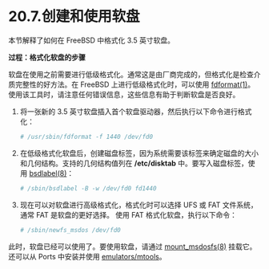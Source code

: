 # 20.7.创建和使用软盘

本节解释了如何在 FreeBSD 中格式化 3.5 英寸软盘。

**过程：格式化软盘的步骤**

软盘在使用之前需要进行低级格式化。通常这是由厂商完成的，但格式化是检查介质完整性的好方法。在 FreeBSD 上进行低级格式化时，可以使用 [fdformat(1)](https://man.freebsd.org/cgi/man.cgi?query=fdformat&sektion=1&format=html)。使用该工具时，请注意任何错误信息，这些信息有助于判断软盘是否良好。

1. 将一张新的 3.5 英寸软盘插入首个软盘驱动器，然后执行以下命令进行格式化：

   ```sh
   # /usr/sbin/fdformat -f 1440 /dev/fd0
   ```

2. 在低级格式化软盘后，创建磁盘标签，因为系统需要该标签来确定磁盘的大小和几何结构。支持的几何结构值列在 **/etc/disktab** 中。要写入磁盘标签，使用 [bsdlabel(8)](https://man.freebsd.org/cgi/man.cgi?query=bsdlabel&sektion=8&format=html)：

   ```sh
   # /sbin/bsdlabel -B -w /dev/fd0 fd1440
   ```

3. 现在可以对软盘进行高级格式化，格式化时可以选择 UFS 或 FAT 文件系统，通常 FAT 是软盘的更好选择。
   使用 FAT 格式化软盘，执行以下命令：

   ```sh
   # /sbin/newfs_msdos /dev/fd0
   ```

此时，软盘已经可以使用了。要使用软盘，请通过 [mount_msdosfs(8)](https://man.freebsd.org/cgi/man.cgi?query=mount_msdosfs&sektion=8&format=html) 挂载它。还可以从 Ports  中安装并使用 [emulators/mtools](https://cgit.freebsd.org/ports/tree/emulators/mtools/)。
